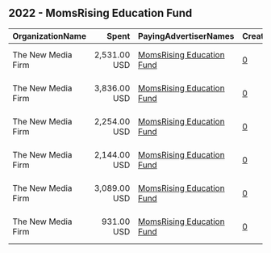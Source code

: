 ## 2022 - MomsRising Education Fund 
|OrganizationName|Spent|PayingAdvertiserNames|CreativeUrls|Impressions|Genders|AgeBrackets|CountryCodes|BillingAddresses|CandidateBallotInformation|
|:---|---:|:---|:---|---:|:---|:---|:---|:---|:---|
|The New Media Firm|2,531.00 USD|[MomsRising Education Fund](2022/MomsRising_Education_Fund.md)|[0](https://www.snap.com/political-ads/asset/d44a5e0f1acad9b4a25bd46c67d10a15ce1109045133e9a8fb770b7fd1a384cf?mediaType=mp4)|90,213|FEMALE|18+|united states|"1730 Rhode Island Ave, NW Ste 213,Washington,20036,US"|Fair Start for Kids signups|
|The New Media Firm|3,836.00 USD|[MomsRising Education Fund](2022/MomsRising_Education_Fund.md)|[0](https://www.snap.com/political-ads/asset/7aadcf146fe26f2f3fd809b983d583b77311be53cbfa5437281542546279c6c0?mediaType=mp4)|124,430|FEMALE|18+|united states|"1730 Rhode Island Ave, NW Ste 213,Washington,20036,US"|Fair Start for Kids signups|
|The New Media Firm|2,254.00 USD|[MomsRising Education Fund](2022/MomsRising_Education_Fund.md)|[0](https://www.snap.com/political-ads/asset/f8f5443fd03b830dc9bdc2d98291340e6cb77c7ac6cc91628fd0d367726c5fbc?mediaType=mp4)|74,729|FEMALE|18+|united states|"1730 Rhode Island Ave, NW Ste 213,Washington,20036,US"|Fair Start for Kids signups|
|The New Media Firm|2,144.00 USD|[MomsRising Education Fund](2022/MomsRising_Education_Fund.md)|[0](https://www.snap.com/political-ads/asset/533cbfe14694559b2b16275963f8b3e0b53fb4c89ff50c8d8b8bf571dbff0300?mediaType=mp4)|72,892|FEMALE|18+|united states|"1730 Rhode Island Ave, NW Ste 213,Washington,20036,US"|Fair Start for Kids signups|
|The New Media Firm|3,089.00 USD|[MomsRising Education Fund](2022/MomsRising_Education_Fund.md)|[0](https://www.snap.com/political-ads/asset/7dadfd1e8fdad8c530f0ce6ba36f3144068619f90793ffa88ae5ada2a06df91e?mediaType=mp4)|88,834|FEMALE|18+|united states|"1730 Rhode Island Ave, NW Ste 213,Washington,20036,US"|Fair Start for Kids signups|
|The New Media Firm|931.00 USD|[MomsRising Education Fund](2022/MomsRising_Education_Fund.md)|[0](https://www.snap.com/political-ads/asset/e9e89090cd23c472d21379047a8c59bc874c7c117aa0994e7cef7de00c6ab4d3?mediaType=mp4)|32,801|FEMALE|18+|united states|"1730 Rhode Island Ave, NW Ste 213,Washington,20036,US"|Fair Start for Kids signups|
